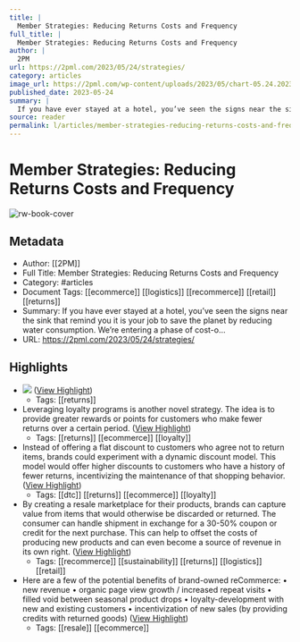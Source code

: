 ```yaml
---
title: |
  Member Strategies: Reducing Returns Costs and Frequency
full_title: |
  Member Strategies: Reducing Returns Costs and Frequency
author: |
  2PM
url: https://2pml.com/2023/05/24/strategies/
category: articles
image_url: https://2pml.com/wp-content/uploads/2023/05/chart-05.24.2023-scaled.jpg
published_date: 2023-05-24
summary: |
  If you have ever stayed at a hotel, you’ve seen the signs near the sink that remind you it is your job to save the planet by reducing water consumption. We’re entering a phase of cost-o…
source: reader
permalink: l/articles/member-strategies-reducing-returns-costs-and-frequency
---
```

# Member Strategies: Reducing Returns Costs and Frequency

![rw-book-cover](https://2pml.com/wp-content/uploads/2023/05/chart-05.24.2023-scaled.jpg)

## Metadata
- Author: [[2PM]]
- Full Title: Member Strategies: Reducing Returns Costs and Frequency
- Category: #articles
- Document Tags: [[ecommerce]] [[logistics]] [[recommerce]] [[retail]] [[returns]] 
- Summary: If you have ever stayed at a hotel, you’ve seen the signs near the sink that remind you it is your job to save the planet by reducing water consumption. We’re entering a phase of cost-o…
- URL: https://2pml.com/2023/05/24/strategies/

## Highlights
- ![](https://i0.wp.com/2pml.com/wp-content/uploads/2023/05/chart-05.24.2023-scaled.jpg?resize=740%2C493&ssl=1) ([View Highlight](https://read.readwise.io/read/01h3wn4p09s1fkjbkzjt5jfrhc))
    - Tags: [[returns]] 
- Leveraging loyalty programs is another novel strategy. The idea is to provide greater rewards or points for customers who make fewer returns over a certain period. ([View Highlight](https://read.readwise.io/read/01h3wnbhxtbwfvdyz1a2ar4v4c))
    - Tags: [[returns]] [[ecommerce]] [[loyalty]] 
- Instead of offering a flat discount to customers who agree not to return items, brands could experiment with a dynamic discount model. This model would offer higher discounts to customers who have a history of fewer returns, incentivizing the maintenance of that shopping behavior. ([View Highlight](https://read.readwise.io/read/01h3wnbnqb8z3mabv9gpwyxnbt))
    - Tags: [[dtc]] [[returns]] [[ecommerce]] [[loyalty]] 
- By creating a resale marketplace for their products, brands can capture value from items that would otherwise be discarded or returned. The consumer can handle shipment in exchange for a 30-50% coupon or credit for the next purchase. This can help to offset the costs of producing new products and can even become a source of revenue in its own right. ([View Highlight](https://read.readwise.io/read/01h3wnaz9c4ek2tp3t6evahg9w))
    - Tags: [[recommerce]] [[sustainability]] [[returns]] [[logistics]] [[retail]] 
- Here are a few of the potential benefits of brand-owned reCommerce:
  • new revenue
  • organic page view growth / increased repeat visits
  • filled void between seasonal product drops
  • loyalty-development with new and existing customers
  • incentivization of new sales (by providing credits with returned goods) ([View Highlight](https://read.readwise.io/read/01h3wnatmge6kw525s8tqerpas))
    - Tags: [[resale]] [[ecommerce]] 


